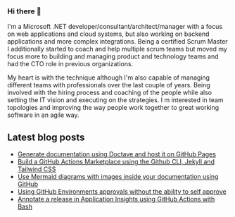 ### Hi there 👋

I'm a Microsoft .NET developer/consultant/architect/manager with a focus on web applications and cloud systems, but also working on backend applications and more complex integrations. Being a certified Scrum Master I additionally started to coach and help multiple scrum teams but moved my focus more to building and managing product and technology teams and had the CTO role in previous organizations. 

My heart is with the technique although I'm also capable of managing different teams with professionals over the last couple of years. Being involved with the hiring process and coaching of the people while also setting the IT vision and executing on the strategies. I m interested in team topologies and improving the way people work together to great working software in an agile way.

## Latest blog posts

<!--START_SECTION:feed-->
* [Generate documentation using Doctave and host it on GitHub Pages](https:&#x2F;&#x2F;www.mindbyte.nl&#x2F;2022&#x2F;01&#x2F;18&#x2F;generate-documentation-using-doctave-and-host-it-on-github-pages.html)
* [Build a GitHub Actions Marketplace using the Github CLI, Jekyll and Tailwind CSS](https:&#x2F;&#x2F;www.mindbyte.nl&#x2F;2021&#x2F;11&#x2F;21&#x2F;build-a-github-actions-marketplace-using-github-cli-jekyll-and-tailwind-css.html)
* [Use Mermaid diagrams with images inside your documentation using GitHub](https:&#x2F;&#x2F;www.mindbyte.nl&#x2F;2021&#x2F;11&#x2F;08&#x2F;use-mermaid-diagrams-with-images-inside-your-documentation-using-github.html)
* [Using GitHub Environments approvals without the ability to self approve](https:&#x2F;&#x2F;www.mindbyte.nl&#x2F;2021&#x2F;09&#x2F;12&#x2F;using-github-environments-approvals-without-the-ability-to-self-approve.html)
* [Annotate a release in Application Insights using GitHub Actions with Bash](https:&#x2F;&#x2F;www.mindbyte.nl&#x2F;2021&#x2F;07&#x2F;11&#x2F;annotate-a-release-in-application-insights-using-github-actions-with-bash.html)
<!--END_SECTION:feed-->

<!--
**mivano/mivano** is a ✨ _special_ ✨ repository because its `README.md` (this file) appears on your GitHub profile.

Here are some ideas to get you started:

- 🔭 I’m currently working on ...
- 🌱 I’m currently learning ...
- 👯 I’m looking to collaborate on ...
- 🤔 I’m looking for help with ...
- 💬 Ask me about ...
- 📫 How to reach me: ...
- 😄 Pronouns: ...
- ⚡ Fun fact: ...
-->
